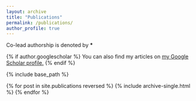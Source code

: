 ```yaml
---
layout: archive
title: "Publications"
permalink: /publications/
author_profile: true
---
```

Co-lead authorship is denoted by <b>*</b>

{% if author.googlescholar %}
  You can also find my articles on <u><a href="{{author.googlescholar}}">my Google Scholar profile</a>.</u>
{% endif %}

{% include base_path %}

{% for post in site.publications reversed %}
  {% include archive-single.html %}
{% endfor %}
